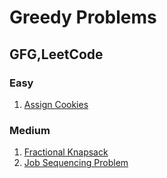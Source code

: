 # Greedy Problems

## GFG,LeetCode

### Easy
1. [Assign Cookies](https://leetcode.com/problems/assign-cookies/description/)

### Medium
1. [Fractional Knapsack](https://www.geeksforgeeks.org/problems/fractional-knapsack-1587115620/1?itm_source=geeksforgeeks&itm_medium=article&itm_campaign=bottom_sticky_on_article)
2. [Job Sequencing Problem](https://www.geeksforgeeks.org/problems/job-sequencing-problem-1587115620/1)
